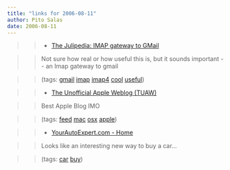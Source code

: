 ```yaml
---
title: "links for 2006-08-11"
author: Pito Salas
date: 2006-08-11
---
```



>>

>>   * [The Julipedia: IMAP gateway to
GMail](<http://julipedia.blogspot.com/2006/08/imap-gateway-to-gmail.html>)

>>

>> Not sure how real or how useful this is, but it sounds important -- an Imap
gateway to gmail

>>

>> (tags: [gmail](<http://del.icio.us/pitosalas/gmail>)
[imap](<http://del.icio.us/pitosalas/imap>)
[imap4](<http://del.icio.us/pitosalas/imap4>)
[cool](<http://del.icio.us/pitosalas/cool>)
[useful](<http://del.icio.us/pitosalas/useful>))

>>

>>   * [The Unofficial Apple Weblog
(TUAW)](<http://apple.weblogsinc.com/rss.xml>)

>>

>> Best Apple Blog IMO

>>

>> (tags: [feed](<http://del.icio.us/pitosalas/feed>)
[mac](<http://del.icio.us/pitosalas/mac>)
[osx](<http://del.icio.us/pitosalas/osx>)
[apple](<http://del.icio.us/pitosalas/apple>))

>>

>>   * [YourAutoExpert.com - Home](<http://www.yourautoexpert.com/index.html>)

>>

>> Looks like an interesting new way to buy a car…

>>

>> (tags: [car](<http://del.icio.us/pitosalas/car>)
[buy](<http://del.icio.us/pitosalas/buy>))

>>

>>



